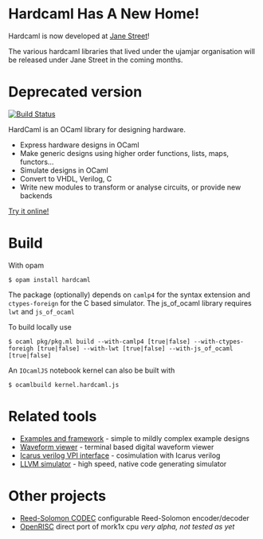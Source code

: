 # Hardcaml Has A New Home!

Hardcaml is now developed at [Jane Street](https://github.com/janestreet/hardcaml)!

The various hardcaml libraries that lived under the ujamjar organisation will be released under Jane Street in the coming months. 

# Deprecated version

[![Build Status](https://travis-ci.org/ujamjar/hardcaml.svg?branch=master)](https://travis-ci.org/ujamjar/hardcaml)

HardCaml is an OCaml library for designing hardware.

* Express hardware designs in OCaml
* Make generic designs using higher order functions, lists, maps, functors...
* Simulate designs in OCaml
* Convert to VHDL, Verilog, C
* Write new modules to transform or analyse circuits, or provide new backends

[Try it online!](http://ujamjar.github.io/hardcaml)

# Build

With opam

```
$ opam install hardcaml
```

The package (optionally) depends on `camlp4` for the syntax extension and `ctypes-foreign` for the C based simulator.  The js\_of\_ocaml library requires `lwt` and `js_of_ocaml`

To build locally use

```
$ ocaml pkg/pkg.ml build --with-camlp4 [true|false] --with-ctypes-foreigh [true|false] --with-lwt [true|false] --with-js_of_ocaml [true|false]
```

An `IOcamlJS` notebook kernel can also be built with

```
$ ocamlbuild kernel.hardcaml.js
```

# Related tools

* [Examples and framework](https://github.com/ujamjar/hardcaml-examples) - simple to mildly complex example designs
* [Waveform viewer](https://github.com/ujamjar/hardcaml-waveterm) - terminal based digital waveform viewer 
* [Icarus verilog VPI interface](https://github.com/ujamjar/hardcaml-vpi) - cosimulation with Icarus verilog
* [LLVM simulator](https://github.com/ujamjar/hardcaml-llvmsim) - high speed, native code generating simulator

# Other projects

* [Reed-Solomon CODEC](https://github.com/ujamjar/hardcaml-reedsolomon) configurable Reed-Solomon encoder/decoder
* [OpenRISC](https://github.com/ujamjar/hardcaml-mor1kx) direct port of mork1x cpu _very alpha, not tested as yet_


